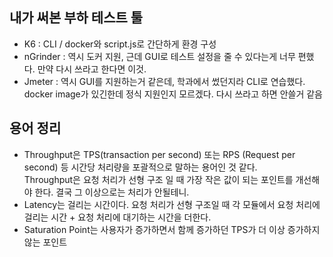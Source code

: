 ## 내가 써본 부하 테스트 툴

- K6 : CLI / docker와 script.js로 간단하게 환경 구성   
- nGrinder : 역시 도커 지원, 근데 GUI로 테스트 설정을 줄 수 있다는게 너무 편했다. 만약 다시 쓰라고 한다면 이것.   
- Jmeter : 역시 GUI를 지원하는거 같은데, 학과에서 썼던지라 CLI로 연습했다. docker image가 있긴한데 정식 지원인지 모르겠다. 다시 쓰라고 하면 안쓸거 같음

## 용어 정리

- Throughput은 TPS(transaction per second) 또는 RPS (Request per second) 등 시간당 처리량을 포괄적으로 말하는 용어인 것 같다.   
  Throughput은 요청 처리가 선형 구조 일 때 가장 작은 값이 되는 포인트를 개선해야 한다. 결국 그 이상으로는 처리가 안될테니. 
- Latency는 걸리는 시간이다.
  요청 처리가 선형 구조일 때 각 모듈에서 요청 처리에 걸리는 시간 + 요청 처리에 대기하는 시간을 더한다. 
- Saturation Point는 사용자가 증가하면서 함께 증가하던 TPS가 더 이상 증가하지 않는 포인트   
